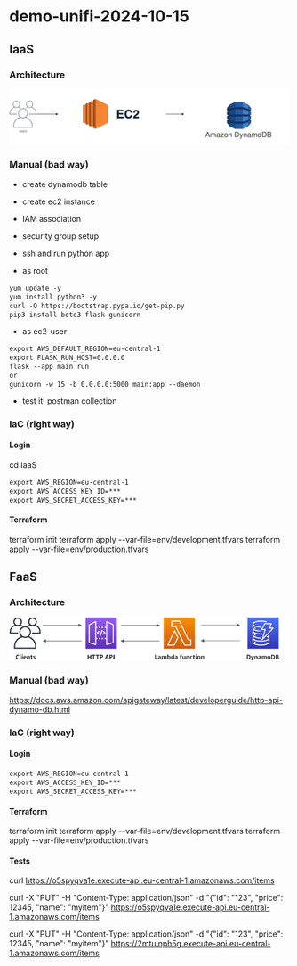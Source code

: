 # demo-unifi-2024-10-15
## IaaS

### Architecture
![alt text](assets/iaas-ddb-crud.png)

### Manual (bad way)

* create dynamodb table
* create ec2 instance
* IAM association
* security group setup
* ssh and run python app

* as root
```
yum update -y
yum install python3 -y
curl -O https://bootstrap.pypa.io/get-pip.py
pip3 install boto3 flask gunicorn
```
* as ec2-user
```
export AWS_DEFAULT_REGION=eu-central-1
export FLASK_RUN_HOST=0.0.0.0
flask --app main run
or
gunicorn -w 15 -b 0.0.0.0:5000 main:app --daemon
```
* test it! postman collection

### IaC (right way)
#### Login
cd IaaS

```
export AWS_REGION=eu-central-1
export AWS_ACCESS_KEY_ID=***
export AWS_SECRET_ACCESS_KEY=***
```

#### Terraform
terraform init
terraform apply --var-file=env/development.tfvars
terraform apply --var-file=env/production.tfvars


## FaaS
### Architecture
![alt text](assets/ddb-crud.png)

### Manual (bad way)
https://docs.aws.amazon.com/apigateway/latest/developerguide/http-api-dynamo-db.html

### IaC (right way)
#### Login
```
export AWS_REGION=eu-central-1
export AWS_ACCESS_KEY_ID=***
export AWS_SECRET_ACCESS_KEY=***
```

#### Terraform
terraform init
terraform apply --var-file=env/development.tfvars
terraform apply --var-file=env/production.tfvars

#### Tests
curl https://o5spyqva1e.execute-api.eu-central-1.amazonaws.com/items

curl -X "PUT" -H "Content-Type: application/json" -d "{\"id\": \"123\", \"price\": 12345, \"name\": \"myitem\"}" https://o5spyqva1e.execute-api.eu-central-1.amazonaws.com/items

curl -X "PUT" -H "Content-Type: application/json" -d "{\"id\": \"123\", \"price\": 12345, \"name\": \"myitem\"}" https://2mtuinph5g.execute-api.eu-central-1.amazonaws.com/items

